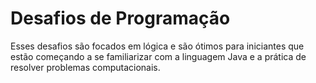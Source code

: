 # Desafios de Programação

Esses desafios são focados em lógica e são ótimos para iniciantes que estão começando a se familiarizar com a linguagem Java e a prática de resolver problemas computacionais.